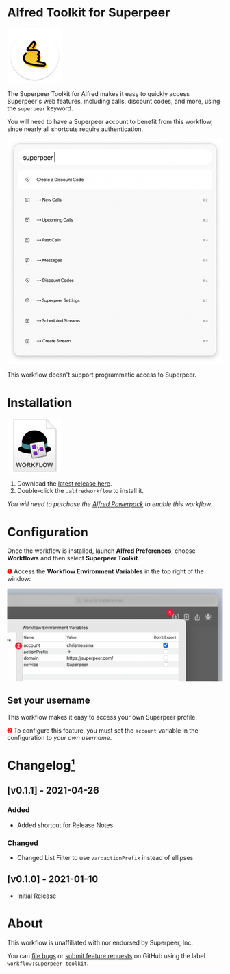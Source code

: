 # Alfred Toolkit for Superpeer

<img src="./assets/icon-superpeer.png" alt="Superpeer logo" width="128" height="128">

The Superpeer Toolkit for Alfred makes it easy to quickly access Superpeer's web features, including calls, discount codes, and more, using the `superpeer` keyword.

You will need to have a Superpeer account to benefit from this workflow, since nearly all shortcuts require authentication.

<img src="./assets/preview.png" alt="Preview of Superpeer Toolkit">

This workflow doesn't support programmatic access to Superpeer.


# Installation

<a href="https://github.com/chrismessina/alfred-superpeer-toolkit/releases/latest"><img src="./assets/icon-workflow.png" alt="Workflow File Icon" width="128" height="128"></a>

1. Download the [latest release here](https://github.com/chrismessina/alfred-superpeer-toolkit/releases/latest).
2. Double-click the `.alfredworkflow` to install it.

_You will need to purchase the [Alfred Powerpack](https://www.alfredapp.com/powerpack/) to enable this workflow._


# Configuration

Once the workflow is installed, launch **Alfred Preferences**, choose **Workflows** and then select **Superpeer Toolkit**.

<span style="color:red;">➊</span> Access the **Workflow Environment Variables** in the top right of the window:

<img src="./assets/workflow-config.png" alt="How to access the Alfred Workflow Environment Variables">


## Set your username

This workflow makes it easy to access your own Superpeer profile.

<span style="color:red;">➋</span> To configure this feature, you must set the `account` variable in the configuration to *your own username*.

# Changelog[¹](https://keepachangelog.com/)

## [v0.1.1] - 2021-04-26 
### Added
- Added shortcut for Release Notes

### Changed
- Changed List Filter to use `var:actionPrefix` instead of ellipses

## [v0.1.0] - 2021-01-10
- Initial Release


# About

This workflow is unaffiliated with nor endorsed by Superpeer, Inc.

You can [file bugs](https://github.com/chrismessina/alfred-superpeer-toolkit/issues/new) or [submit feature requests](https://github.com/chrismessina/alfred-superpeer-toolkit/issues/new) on GitHub using the label `workflow:superpeer-toolkit`.
